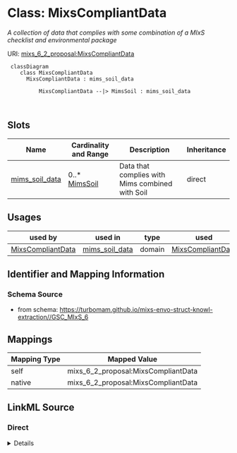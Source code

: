 # Class: MixsCompliantData


_A collection of data that complies with some combination of a MIxS checklist and environmental package_





URI: [mixs_6_2_proposal:MixsCompliantData](https://turbomam.github.io/mixs-envo-struct-knowl-extraction/MixsCompliantData)



```mermaid
 classDiagram
    class MixsCompliantData
      MixsCompliantData : mims_soil_data
        
          MixsCompliantData --|> MimsSoil : mims_soil_data
        
      
```




<!-- no inheritance hierarchy -->


## Slots

| Name | Cardinality and Range | Description | Inheritance |
| ---  | --- | --- | --- |
| [mims_soil_data](mims_soil_data.md) | 0..* <br/> [MimsSoil](MimsSoil.md) | Data that complies with Mims combined with Soil | direct |





## Usages

| used by | used in | type | used |
| ---  | --- | --- | --- |
| [MixsCompliantData](MixsCompliantData.md) | [mims_soil_data](mims_soil_data.md) | domain | [MixsCompliantData](MixsCompliantData.md) |






## Identifier and Mapping Information







### Schema Source


* from schema: https://turbomam.github.io/mixs-envo-struct-knowl-extraction//GSC_MIxS_6





## Mappings

| Mapping Type | Mapped Value |
| ---  | ---  |
| self | mixs_6_2_proposal:MixsCompliantData |
| native | mixs_6_2_proposal:MixsCompliantData |





## LinkML Source

<!-- TODO: investigate https://stackoverflow.com/questions/37606292/how-to-create-tabbed-code-blocks-in-mkdocs-or-sphinx -->

### Direct

<details>
```yaml
name: MixsCompliantData
description: A collection of data that complies with some combination of a MIxS checklist
  and environmental package
title: MIxS compliant data
from_schema: https://turbomam.github.io/mixs-envo-struct-knowl-extraction//GSC_MIxS_6
slots:
- mims_soil_data
tree_root: true

```
</details>

### Induced

<details>
```yaml
name: MixsCompliantData
description: A collection of data that complies with some combination of a MIxS checklist
  and environmental package
title: MIxS compliant data
from_schema: https://turbomam.github.io/mixs-envo-struct-knowl-extraction//GSC_MIxS_6
attributes:
  mims_soil_data:
    name: mims_soil_data
    description: Data that complies with Mims combined with Soil
    title: MimsSoil data
    from_schema: https://turbomam.github.io/mixs-envo-struct-knowl-extraction//GSC_MIxS_6
    rank: 1000
    domain: MixsCompliantData
    slot_uri: MIXS:mims_soil_data
    multivalued: true
    alias: mims_soil_data
    owner: MixsCompliantData
    domain_of:
    - MixsCompliantData
    range: MimsSoil
    inlined: true
    inlined_as_list: true
tree_root: true

```
</details>